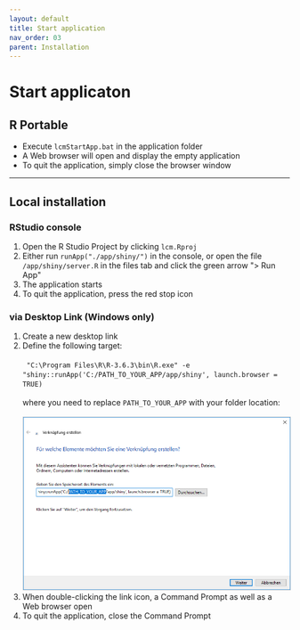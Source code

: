 ```yaml
---
layout: default
title: Start application
nav_order: 03
parent: Installation
---
```


# Start applicaton
## R Portable
- Execute `lcmStartApp.bat` in the application folder
- A Web browser will open and display the empty application
- To quit the application, simply close the browser window

<hr>

## Local installation
### RStudio console
1. Open the R Studio Project by clicking `lcm.Rproj`
1. Either run `runApp("./app/shiny/")` in the console, or open the file `/app/shiny/server.R` in the files tab and click the green arrow "> Run App"
1. The application starts
1. To quit the application, press the red stop icon

### via Desktop Link (Windows only)
1. Create a new desktop link
1. Define the following target:<br><br>```
  "C:\Program Files\R\R-3.6.3\bin\R.exe" -e "shiny::runApp('C:/PATH_TO_YOUR_APP/app/shiny', launch.browser = TRUE)```<br><br>
  where you need to replace `PATH_TO_YOUR_APP` with your folder location:<br><br>
  <img src="https://raw.githubusercontent.com/hslu-ige-laes/lcm/master/docs/assets/images/installationStartApp_01.PNG" style="border:1px solid lightgrey"/><br>
1. When double-clicking the link icon, a Command Prompt as well as a Web browser open
1. To quit the application, close the Command Prompt

